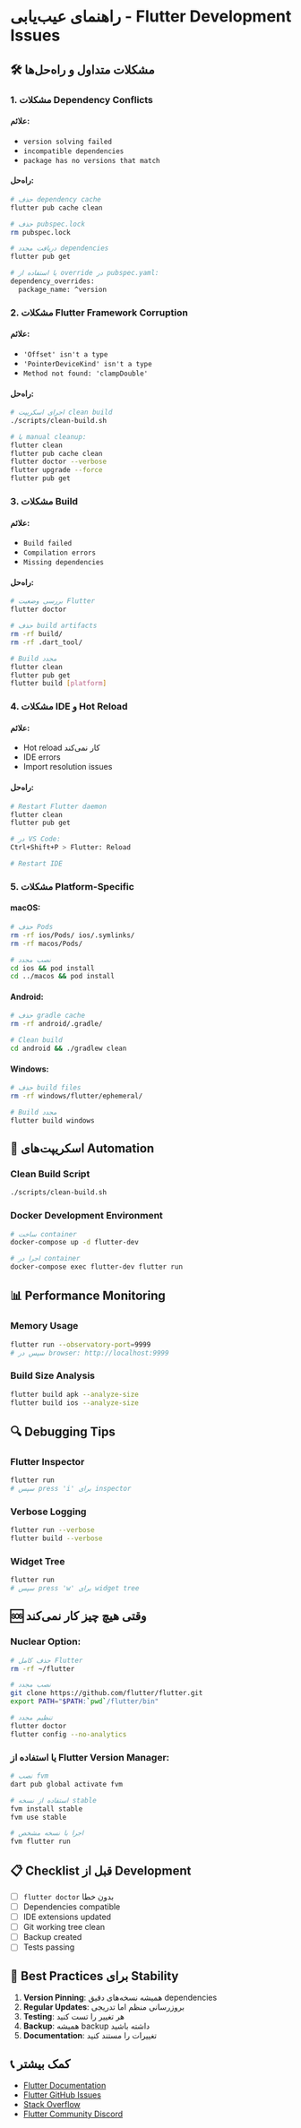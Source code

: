 # راهنمای عیب‌یابی - Flutter Development Issues

## 🛠️ مشکلات متداول و راه‌حل‌ها

### 1. مشکلات Dependency Conflicts

#### علائم:
- `version solving failed`
- `incompatible dependencies`
- `package has no versions that match`

#### راه‌حل:
```bash
# حذف dependency cache
flutter pub cache clean

# حذف pubspec.lock
rm pubspec.lock

# دریافت مجدد dependencies
flutter pub get

# یا استفاده از override در pubspec.yaml:
dependency_overrides:
  package_name: ^version
```

### 2. مشکلات Flutter Framework Corruption

#### علائم:
- `'Offset' isn't a type`
- `'PointerDeviceKind' isn't a type`
- `Method not found: 'clampDouble'`

#### راه‌حل:
```bash
# اجرای اسکریپت clean build
./scripts/clean-build.sh

# یا manual cleanup:
flutter clean
flutter pub cache clean
flutter doctor --verbose
flutter upgrade --force
flutter pub get
```

### 3. مشکلات Build

#### علائم:
- `Build failed`
- `Compilation errors`
- `Missing dependencies`

#### راه‌حل:
```bash
# بررسی وضعیت Flutter
flutter doctor

# حذف build artifacts
rm -rf build/
rm -rf .dart_tool/

# Build مجدد
flutter clean
flutter pub get
flutter build [platform]
```

### 4. مشکلات IDE و Hot Reload

#### علائم:
- Hot reload کار نمی‌کند
- IDE errors
- Import resolution issues

#### راه‌حل:
```bash
# Restart Flutter daemon
flutter clean
flutter pub get

# در VS Code:
Ctrl+Shift+P > Flutter: Reload

# Restart IDE
```

### 5. مشکلات Platform-Specific

#### macOS:
```bash
# حذف Pods
rm -rf ios/Pods/ ios/.symlinks/
rm -rf macos/Pods/

# نصب مجدد
cd ios && pod install
cd ../macos && pod install
```

#### Android:
```bash
# حذف gradle cache
rm -rf android/.gradle/

# Clean build
cd android && ./gradlew clean
```

#### Windows:
```bash
# حذف build files
rm -rf windows/flutter/ephemeral/

# Build مجدد
flutter build windows
```

## 🚀 اسکریپت‌های Automation

### Clean Build Script
```bash
./scripts/clean-build.sh
```

### Docker Development Environment
```bash
# ساخت container
docker-compose up -d flutter-dev

# اجرا در container
docker-compose exec flutter-dev flutter run
```

## 📊 Performance Monitoring

### Memory Usage
```bash
flutter run --observatory-port=9999
# سپس در browser: http://localhost:9999
```

### Build Size Analysis
```bash
flutter build apk --analyze-size
flutter build ios --analyze-size
```

## 🔍 Debugging Tips

### Flutter Inspector
```bash
flutter run
# سپس press 'i' برای inspector
```

### Verbose Logging
```bash
flutter run --verbose
flutter build --verbose
```

### Widget Tree
```bash
flutter run
# سپس press 'w' برای widget tree
```

## 🆘 وقتی هیچ چیز کار نمی‌کند

### Nuclear Option:
```bash
# حذف کامل Flutter
rm -rf ~/flutter

# نصب مجدد
git clone https://github.com/flutter/flutter.git
export PATH="$PATH:`pwd`/flutter/bin"

# تنظیم مجدد
flutter doctor
flutter config --no-analytics
```

### یا استفاده از Flutter Version Manager:
```bash
# نصب fvm
dart pub global activate fvm

# استفاده از نسخه stable
fvm install stable
fvm use stable

# اجرا با نسخه مشخص
fvm flutter run
```

## 📋 Checklist قبل از Development

- [ ] `flutter doctor` بدون خطا
- [ ] Dependencies compatible
- [ ] IDE extensions updated
- [ ] Git working tree clean
- [ ] Backup created
- [ ] Tests passing

## 🎯 Best Practices برای Stability

1. **Version Pinning**: همیشه نسخه‌های دقیق dependencies
2. **Regular Updates**: بروزرسانی منظم اما تدریجی
3. **Testing**: هر تغییر را تست کنید
4. **Backup**: همیشه backup داشته باشید
5. **Documentation**: تغییرات را مستند کنید

## 📞 کمک بیشتر

- [Flutter Documentation](https://docs.flutter.dev)
- [Flutter GitHub Issues](https://github.com/flutter/flutter/issues)
- [Stack Overflow](https://stackoverflow.com/questions/tagged/flutter)
- [Flutter Community Discord](https://discord.gg/flutter)
